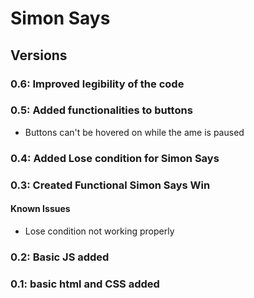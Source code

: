 # Simon Says

## Versions

### 0.6: Improved legibility of the code

### 0.5: Added functionalities to buttons

* Buttons can't be hovered on while the ame is paused

### 0.4: Added Lose condition for Simon Says

### 0.3: Created Functional Simon Says Win

#### Known Issues

* Lose condition not working properly

### 0.2: Basic JS added

### 0.1: basic html and CSS added